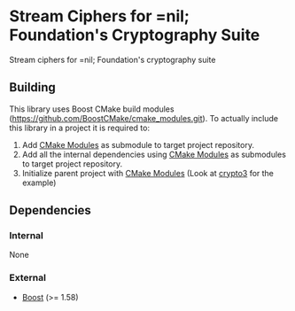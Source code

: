 # Stream Ciphers for =nil; Foundation's Cryptography Suite

Stream ciphers for =nil; Foundation's cryptography suite

## Building

This library uses Boost CMake build modules (https://github.com/BoostCMake/cmake_modules.git).
To actually include this library in a project it is required to:

1. Add [CMake Modules](https://github.com/BoostCMake/cmake_modules.git) as submodule to target project repository.
2. Add all the internal dependencies using [CMake Modules](https://github.com/BoostCMake/cmake_modules.git) as submodules to target project repository.
3. Initialize parent project with [CMake Modules](https://github.com/BoostCMake/cmake_modules.git) (Look at [crypto3](https://github.com/nilfoundation/crypto3.git) for the example)

## Dependencies

### Internal

None

### External
* [Boost](https://boost.org) (>= 1.58)
